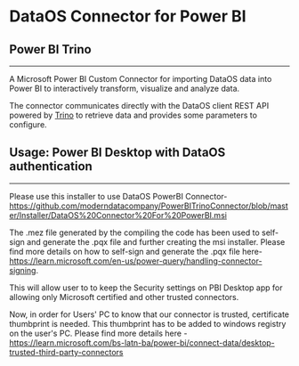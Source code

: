 # DataOS Connector for Power BI

## **Power BI Trino**

---

A Microsoft Power BI Custom Connector for importing DataOS data into Power BI to interactively transform, visualize and analyze data. 

The connector communicates directly with the DataOS client REST API powered by [Trino](https://trino.io/docs/current/develop/client-protocol.html) to retrieve data and provides some parameters to configure.

## **Usage: Power BI Desktop with DataOS authentication**

---
Please use this installer to use DataOS PowerBI Connector- https://github.com/moderndatacompany/PowerBITrinoConnector/blob/master/Installer/DataOS%20Connector%20For%20PowerBI.msi


The .mez file generated by the compiling the code has been used to self-sign and generate the .pqx file and further creating the msi installer.
Please find more details on how to self-sign and generate the .pqx file here- https://learn.microsoft.com/en-us/power-query/handling-connector-signing.

This will allow user to to keep the Security settings on PBI Desktop app for allowing only Microsoft certified and other trusted connectors.


Now, in order for Users' PC to know that our connector is trusted, certificate thumbprint is needed. This thumbprint has to be added to windows registry on the user's PC.  Please find more details here - https://learn.microsoft.com/bs-latn-ba/power-bi/connect-data/desktop-trusted-third-party-connectors
